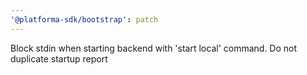 ```yaml
---
'@platforma-sdk/bootstrap': patch
---
```


Block stdin when starting backend with 'start local' command. Do not duplicate startup report
